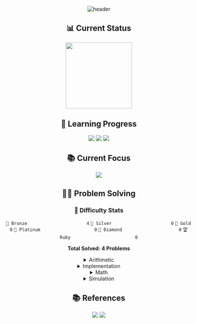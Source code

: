 <div align="center">

![header](https://capsule-render.vercel.app/api?type=transparent&color=39FF14&height=150&section=header&text=Algorithm%20Study&fontSize=70&animation=fadeIn&fontColor=39FF14&desc=Problem%20Solving%20Repository&descSize=25&descAlignY=75)

## 📊 Current Status
<p align="center">
  <a href="https://solved.ac/profile/anximusic7"><img height="180em" src="http://mazassumnida.wtf/api/v2/generate_badge?boj=anximusic7"/></a>
</p>

## 🎯 Learning Progress
<p align="center">
  <img src="https://img.shields.io/badge/Data_Structures-007396?style=for-the-badge&logo=java&logoColor=white"/>
  <img src="https://img.shields.io/badge/Algorithms-FF6B6B?style=for-the-badge&logo=TheAlgorithms&logoColor=white"/>
  <img src="https://img.shields.io/badge/Problem_Solving-00599C?style=for-the-badge&logo=c%2B%2B&logoColor=white"/>
</p>

## 📚 Current Focus
<p align="center">
  <a href="https://www.acmicpc.net/problem/1926"><img src="https://img.shields.io/badge/BOJ_1926-00599C?style=flat-square&logo=TheAlgorithms&logoColor=white"/></a>
</p>

## 🏃‍♂️ Problem Solving
### 🏅 Difficulty Stats
<div align="center">

`🥉 Bronze                      ` `4`
`🥈 Silver                      ` `0`
`🥇 Gold                        ` `0`
`💎 Platinum                    ` `0`
`👑 Diamond                     ` `0`
`🏆 Ruby                        ` `0`

**Total Solved: 4 Problems**
</div>

<details>
<summary>Arithmetic</summary>

<div align="center">

🥉 [나머지 (BOJ 3052)](Solutions/Baekjoon/3052/3052.cpp)

</div>
</details>

<details>
<summary>Implementation</summary>

<div align="center">

🥉 [바구니 뒤집기 (BOJ 10811)](Solutions/Baekjoon/10811/10811.cpp)

🥉 [공 바꾸기 (BOJ 10813)](Solutions/Baekjoon/10813/10813.cpp)

🥉 [과제 안 내신 분..? (BOJ 5597)](Solutions/Baekjoon/5597/5597.cpp)

</div>
</details>

<details>
<summary>Math</summary>

<div align="center">

🥉 [나머지 (BOJ 3052)](Solutions/Baekjoon/3052/3052.cpp)

</div>
</details>

<details>
<summary>Simulation</summary>

<div align="center">

🥉 [바구니 뒤집기 (BOJ 10811)](Solutions/Baekjoon/10811/10811.cpp)

🥉 [공 바꾸기 (BOJ 10813)](Solutions/Baekjoon/10813/10813.cpp)

</div>
</details>

## 📚 References
<p align="center">
  <a href="https://blog.encrypted.gg/category/강좌/실전%20알고리즘"><img src="https://img.shields.io/badge/BaaaaaaaaaaarkingDog_Algorithm_Lecture-11B48A?style=flat-square&logo=Vimeo&logoColor=white"/></a>
  <a href="https://www.acmicpc.net/"><img src="https://img.shields.io/badge/Baekjoon_Online_Judge-0076C0?style=flat-square&logo=Baidu&logoColor=white"/></a>
</p>

</div>